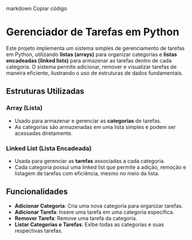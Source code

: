 markdown
Copiar código
# Gerenciador de Tarefas em Python

Este projeto implementa um sistema simples de gerenciamento de tarefas em Python, utilizando **listas (arrays)** para organizar categorias e **listas encadeadas (linked lists)** para armazenar as tarefas dentro de cada categoria. O sistema permite adicionar, remover e visualizar tarefas de maneira eficiente, ilustrando o uso de estruturas de dados fundamentais.

## Estruturas Utilizadas

### Array (Lista)
- Usado para armazenar e gerenciar as **categorias** de tarefas.
- As categorias são armazenadas em uma lista simples e podem ser acessadas diretamente.

### Linked List (Lista Encadeada)
- Usada para gerenciar as **tarefas** associadas a cada categoria.
- Cada categoria possui uma linked list que permite a adição, remoção e listagem de tarefas com eficiência, mesmo no meio da lista.

## Funcionalidades

- **Adicionar Categoria**: Cria uma nova categoria para organizar tarefas.
- **Adicionar Tarefa**: Insere uma tarefa em uma categoria específica.
- **Remover Tarefa**: Remove uma tarefa da categoria.
- **Listar Categorias e Tarefas**: Exibe todas as categorias e suas respectivas tarefas.
